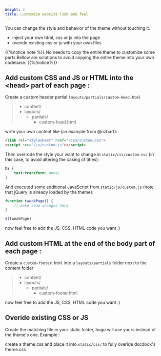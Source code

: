```yaml
---
Weight: 3
title: Customize website look and feel
---
```


You can change the style and behavior of the theme without touching it.

* inject your own html,  css or js into the page
* overide existing css or js with your own files

{{%notice note %}}
No needs to copy the entire theme to customize some parts 
Bellow are solutions to avoid copying the entire theme into your own codebase.
{{%/notice%}}

## Add custom CSS and JS or HTML into the \<head\> part of each page :

Create a custom header partial `layouts/partials/custom-head.html` 

> * content/
> * layouts/
>   * partials/
>      * custom-head.html

write your own content like (an example from @nzbart):
```html
<link rel="stylesheet" href="/css/custom.css">
<script src="/js/custom.js"></script>
```

Then overrode the style your want to change in `static/css/custom.css` (in this case, to avoid altering the casing of titles):
```css
h2 {
    text-transform: none;
}
```

And executed some additional JavaScript from `static/js/custom.js` (note that jQuery is already loaded by the theme):
```javascript
function tweakPage() {
    // make some changes here
}

$(tweakPage)
```


now feel free to add the JS, CSS, HTML code you want :)

## Add custom HTML at the end of the body part of each page :

Create a `custom-footer.html` into a `layouts/partials` folder next to the content folder

> * content/
> * layouts/
>   * partials/
>      * custom-footer.html

now feel free to add the JS, CSS, HTML code you want :)

## Overide existing CSS or JS

Create the matching file in your static folder, hugo will use yours instead of the theme's one.
Example : 

create a theme.css and place it into `static/css/` to fully overide docdock's theme.css
